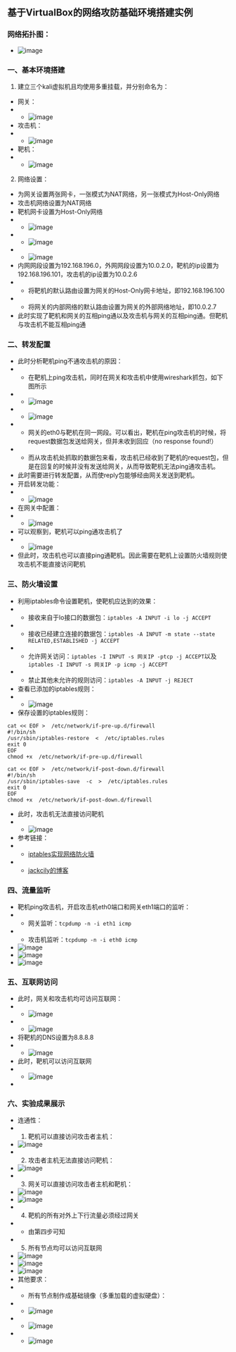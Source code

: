 ## 基于VirtualBox的网络攻防基础环境搭建实例 
### 网络拓扑图：
- ![image](0.jpg)
### 一、基本环境搭建
1. 建立三个kali虚拟机且均使用多重挂载，并分别命名为：
- 网关：
- - ![image](6.jpg)
- 攻击机：
- - ![image](5.jpg)
- 靶机：
- - ![image](4.jpg)
2. 网络设置：
- 为网关设置两张网卡，一张模式为NAT网络，另一张模式为Host-Only网络
- 攻击机网络设置为NAT网络
- 靶机网卡设置为Host-Only网络
- - ![image](1.jpg)
- - ![image](2.jpg)
- - ![image](3.jpg)
- 内网网段设置为192.168.196.0，外网网段设置为10.0.2.0，靶机的ip设置为192.168.196.101，攻击机的ip设置为10.0.2.6
- - 将靶机的默认路由设置为网关的Host-Only网卡地址，即192.168.196.100
- - 将网关的内部网络的默认路由设置为网关的外部网络地址，即10.0.2.7
- 此时实现了靶机和网关的互相ping通以及攻击机与网关的互相ping通。但靶机与攻击机不能互相ping通

### 二、转发配置
- 此时分析靶机ping不通攻击机的原因：
- - 在靶机上ping攻击机，同时在网关和攻击机中使用wireshark抓包，如下图所示
- - ![image](18.jpg)
- - ![image](19.jpg)
- - 网关的eth0与靶机在同一网段。可以看出，靶机在ping攻击机的时候，将request数据包发送给网关，但并未收到回应（no response found!）
- - 而从攻击机处抓取的数据包来看，攻击机已经收到了靶机的request包，但是在回复的时候并没有发送给网关，从而导致靶机无法ping通攻击机。
- 此时需要进行转发配置，从而使reply包能够经由网关发送到靶机。
- 开启转发功能：
- - ![image](22.jpg)
- 在网关中配置：
- - ![image](21.jpg)
- 可以观察到，靶机可以ping通攻击机了
- - ![image](23.jpg)
- 但此时，攻击机也可以直接ping通靶机。因此需要在靶机上设置防火墙规则使攻击机不能直接访问靶机

### 三、防火墙设置
- 利用iptables命令设置靶机，使靶机应达到的效果：
- - 接收来自于lo接口的数据包：```iptables -A INPUT -i lo -j ACCEPT```
- - 接收已经建立连接的数据包：```iptables -A INPUT -m state --state RELATED,ESTABLISHED -j ACCEPT```
- - 允许网关访问：```iptables -I INPUT -s 网关IP -ptcp -j ACCEPT```以及```iptables -I INPUT -s 网关IP -p icmp -j ACCEPT```
- - 禁止其他未允许的规则访问：```iptables -A INPUT -j REJECT```
- 查看已添加的iptables规则：
- - ![image](35.jpg)
- 保存设置的iptables规则：
```
cat << EOF >  /etc/network/if-pre-up.d/firewall
#!/bin/sh
/usr/sbin/iptables-restore  <  /etc/iptables.rules
exit 0
EOF
chmod +x  /etc/network/if-pre-up.d/firewall

cat << EOF >  /etc/network/if-post-down.d/firewall
#!/bin/sh
/usr/sbin/iptables-save  -c  >  /etc/iptables.rules
exit 0
EOF
chmod +x  /etc/network/if-post-down.d/firewall
```
- 此时，攻击机无法直接访问靶机
- - ![image](34.jpg)
- 参考链接：
- - [iptables实现网络防火墙](https://blog.csdn.net/eumenides_s/article/details/78316775)
- - [jackcily的博客](https://blog.csdn.net/jackcily/article/details/82807757)

### 四、流量监听
- 靶机ping攻击机，开启攻击机eth0端口和网关eth1端口的监听：
- - 网关监听：```tcpdump -n -i eth1 icmp```
- - 攻击机监听：```tcpdump -n -i eth0 icmp```
- ![image](39.jpg)
- ![image](37.jpg)
- ![image](38.jpg)

### 五、互联网访问
- 此时，网关和攻击机均可访问互联网：
- - ![image](42.jpg)
- - ![image](43.jpg)
- 将靶机的DNS设置为8.8.8.8
- - ![image](41.jpg)
- 此时，靶机可以访问互联网
- - ![image](40.jpg)
- 
### 六、实验成果展示
- 连通性：
- 1. 靶机可以直接访问攻击者主机：
- ![image](23.jpg)
- 2. 攻击者主机无法直接访问靶机：
- ![image](34.jpg)
- 3. 网关可以直接访问攻击者主机和靶机：
- ![image](28.jpg)
- ![image](29.jpg)
- 4. 靶机的所有对外上下行流量必须经过网关
- - 由第四步可知
- 5. 所有节点均可以访问互联网
- ![image](42.jpg)
- ![image](43.jpg)
- ![image](40.jpg)
- 其他要求：
- - 所有节点制作成基础镜像（多重加载的虚拟硬盘）：
- - ![image](30.jpg)
- - ![image](31.jpg)
- - ![image](32.jpg)